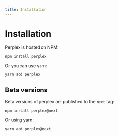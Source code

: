 ```yaml
---
title: Installation
---
```

# Installation

Perplex is hosted on NPM:

```sh
npm install perplex
```

Or you can use yarn:

```sh
yarn add perplex
```

## Beta versions

Beta versions of perplex are published to the `next` tag:

```sh
npm install perplex@next
```

Or using yarn:

```sh
yarn add perplex@next
```
